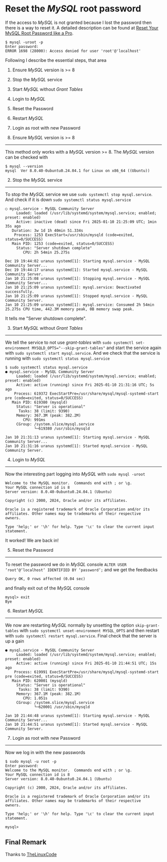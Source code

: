 Reset the _MySQL_ root password 
===============================

If the access to _MySQL_ is not granted because I lost the password then there is a way to reset it. A detailed description can be found at [Reset Your MySQL Root Password like a Pro](https://thelinuxcode.com/change-mysql-password-ubuntu-22-04/). 

    $ mysql -uroot -p
    Enter password:
    ERROR 1698 (28000): Access denied for user 'root'@'localhost'

Following I describe the essential steps, that area

1. Ensure _MySQL_ version is >= 8
2. Stop the _MySQL_ service 
3. Start _MySQL_ without _Grant Tables_ 
4. Login to _MySQL_ 
5. Reset the Password 
6. Restart _MySQL_ 
7. Login as root with new Password 

1. Ensure _MySQL_ version is >= 8
---------------------------------

This method only works with a _MySQL_ version >= 8. The _MySQL_ version can be checked with 

    $ mysql --version 
    mysql  Ver 8.0.40-0ubuntu0.24.04.1 for Linux on x86_64 ((Ubuntu))

2. Stop the _MySQL_ service 
---------------------------

To stop the _MySQL_ service we use `sudo systemctl stop mysql.service`. And check if it is down `sudo systemctl status mysql.service`

    ○ mysql.service - MySQL Community Server
         Loaded: loaded (/usr/lib/systemd/system/mysql.service; enabled; preset: enabled)
         Active: inactive (dead) since Fri 2025-01-10 21:25:09 UTC; 1min 35s ago
       Duration: 3w 1d 1h 40min 51.334s
        Process: 1253 ExecStart=/usr/sbin/mysqld (code=exited, status=0/SUCCESS)
       Main PID: 1253 (code=exited, status=0/SUCCESS)
         Status: "Server shutdown complete"
            CPU: 2h 54min 25.275s
    
    Dec 19 19:44:02 uranus systemd[1]: Starting mysql.service - MySQL Community Server...
    Dec 19 19:44:17 uranus systemd[1]: Started mysql.service - MySQL Community Server.
    Jan 10 21:25:08 uranus systemd[1]: Stopping mysql.service - MySQL Community Server...
    Jan 10 21:25:09 uranus systemd[1]: mysql.service: Deactivated successfully.
    Jan 10 21:25:09 uranus systemd[1]: Stopped mysql.service - MySQL Community Server.
    Jan 10 21:25:09 uranus systemd[1]: mysql.service: Consumed 2h 54min 25.275s CPU time, 442.3M memory peak, 0B memory swap peak.

It tells me "Server shutdown complete".

3. Start _MySQL_ without _Grant Tables_ 
---------------------------------------

We tell the service to not use _grant-tables_ with `sudo systemctl set-environment MYSQLD_OPTS="--skip-grant-tables"` and start the service again with `sudo systemctl start mysql.service`. And we check that the service is running with `sudo systemctl status mysql.service`

    $ sudo systemctl status mysql.service
    ● mysql.service - MySQL Community Server
         Loaded: loaded (/usr/lib/systemd/system/mysql.service; enabled; preset: enabled)
         Active: active (running) since Fri 2025-01-10 21:31:16 UTC; 5s ago
        Process: 619372 ExecStartPre=/usr/share/mysql/mysql-systemd-start pre (code=exited, status=0/SUCCESS)
       Main PID: 619380 (mysqld)
         Status: "Server is operational"
          Tasks: 38 (limit: 9390)
         Memory: 367.3M (peak: 382.2M)
            CPU: 991ms
         CGroup: /system.slice/mysql.service
                 └─619380 /usr/sbin/mysqld
    
    Jan 10 21:31:13 uranus systemd[1]: Starting mysql.service - MySQL Community Server...
    Jan 10 21:31:16 uranus systemd[1]: Started mysql.service - MySQL Community Server.

4. Login to _MySQL_ 
-------------------

Now the interesting part logging into _MySQL_ with `sudo mysql -uroot`

    Welcome to the MySQL monitor.  Commands end with ; or \g.
    Your MySQL connection id is 8
    Server version: 8.0.40-0ubuntu0.24.04.1 (Ubuntu)
    
    Copyright (c) 2000, 2024, Oracle and/or its affiliates.
    
    Oracle is a registered trademark of Oracle Corporation and/or its
    affiliates. Other names may be trademarks of their respective
    owners.
    
    Type 'help;' or '\h' for help. Type '\c' to clear the current input statement.

It worked! We are back in!

5. Reset the Password 
---------------------

To reset the password we do in _MySQL_ console `ALTER USER ‘root‘@‘localhost‘ IDENTIFIED BY ‘password‘;` and we get the feedbacks

    Query OK, 0 rows affected (0.04 sec)
    
and finally exit out of the _MySQL_ console 

    mysql> exit 
    Bye

6. Restart _MySQL_ 
------------------

We now are restarting _MySQL_ normally by unsetting the option `skip-grant-tables` with `sudo systemctl unset-environment MYSQL_OPTS` and then restart with `sudo systemctl restart mysql.service`. Final check that the server is up a gain

    ● mysql.service - MySQL Community Server
         Loaded: loaded (/usr/lib/systemd/system/mysql.service; enabled; preset: enabled)
         Active: active (running) since Fri 2025-01-10 21:44:51 UTC; 15s ago
        Process: 619991 ExecStartPre=/usr/share/mysql/mysql-systemd-start pre (code=exited, status=0/SUCCESS)
       Main PID: 620001 (mysqld)
         Status: "Server is operational"
          Tasks: 38 (limit: 9390)
         Memory: 367.1M (peak: 382.1M)
            CPU: 1.051s
         CGroup: /system.slice/mysql.service
                 └─620001 /usr/sbin/mysqld
    
    Jan 10 21:44:48 uranus systemd[1]: Starting mysql.service - MySQL Community Server...
    Jan 10 21:44:51 uranus systemd[1]: Started mysql.service - MySQL Community Server.

7. Login as root with new Password 
----------------------------------

Now we log in with the new passwords

    $ sudo mysql -u root -p
    Enter password:
    Welcome to the MySQL monitor.  Commands end with ; or \g.
    Your MySQL connection id is 8
    Server version: 8.0.40-0ubuntu0.24.04.1 (Ubuntu)
    
    Copyright (c) 2000, 2024, Oracle and/or its affiliates.
    
    Oracle is a registered trademark of Oracle Corporation and/or its
    affiliates. Other names may be trademarks of their respective
    owners.
    
    Type 'help;' or '\h' for help. Type '\c' to clear the current input statement.
    
    mysql>

Final Remark 
------------

Thanks to [TheLinuxCode](https://thelinuxcode.com)
